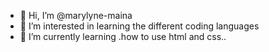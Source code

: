 - 👋 Hi, I’m @marylyne-maina
- 👀 I’m interested in learning the different coding languages
- 🌱 I’m currently learning .how to use html and css..


<!---
marylyne-maina/marylyne-maina is a ✨ special ✨ repository because its `README.md` (this file) appears on your GitHub profile.
You can click the Preview link to take a look at your changes.
--->
